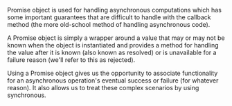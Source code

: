Promise object is used for handling asynchronous computations which has some important guarantees that are difficult to handle with the callback method (the more old-school method of handling asynchronous code).

A Promise object is simply a wrapper around a value that may or may not be known when the object is instantiated and provides a method for handling the value after it is known (also known as resolved) or is unavailable for a failure reason (we'll refer to this as rejected).

Using a Promise object gives us the opportunity to associate functionality for an asynchronous operation's eventual success or failure (for whatever reason). It also allows us to treat these complex scenarios by using synchronous.
